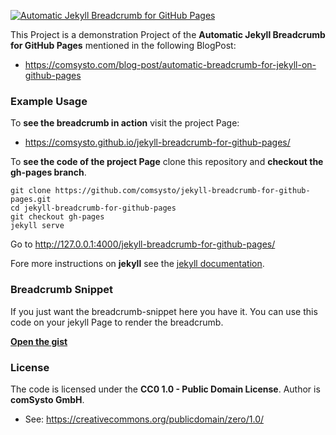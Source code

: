 [![Automatic Jekyll Breadcrumb for GitHub Pages](https://comsysto.github.io/jekyll-breadcrumb-for-github-pages/img/breadcrumb-banner.png)](https://comsysto.com/blog-post/automatic-breadcrumb-for-jekyll-on-github-pages)

This Project is a demonstration Project of the **Automatic Jekyll Breadcrumb for GitHub Pages** mentioned in the following BlogPost:
  - https://comsysto.com/blog-post/automatic-breadcrumb-for-jekyll-on-github-pages

### Example Usage

To **see the breadcrumb in action** visit the project Page:
  - https://comsysto.github.io/jekyll-breadcrumb-for-github-pages/

To **see the code of the project Page** clone this repository and **checkout the gh-pages branch**.

```
git clone https://github.com/comsysto/jekyll-breadcrumb-for-github-pages.git
cd jekyll-breadcrumb-for-github-pages
git checkout gh-pages
jekyll serve
```
Go to http://127.0.0.1:4000/jekyll-breadcrumb-for-github-pages/

Fore more instructions on **jekyll** see the [jekyll documentation](http://jekyllrb.com/).

### Breadcrumb Snippet

If you just want the breadcrumb-snippet here you have it.
You can use this code on your jekyll Page to render the breadcrumb.

**[Open the gist](https://gist.github.com/csgruenebe/8f7beef9858c1b8625d6)**

### License

The code is licensed under the **CC0 1.0 - Public Domain License**. Author is **comSysto GmbH**.
  - See: https://creativecommons.org/publicdomain/zero/1.0/


